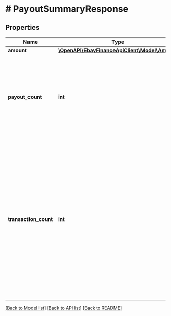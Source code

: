 # # PayoutSummaryResponse

## Properties

Name | Type | Description | Notes
------------ | ------------- | ------------- | -------------
**amount** | [**\OpenAPI\EbayFinanceApiClient\Model\Amount**](Amount.md) |  | [optional]
**payout_count** | **int** | This integer value indicates the total count of payouts to the seller that match the input criteria. This field is always returned, even if there are no payouts that match the input criteria (its value will show &lt;code&gt;0&lt;/code&gt;). | [optional]
**transaction_count** | **int** | This integer value indicates the total count of monetary transactions (order payments, buyer refunds, and seller credits) associated with the payouts that match the input criteria. This field is always returned, even if there are no payouts that match the input criteria (its value will show &lt;code&gt;0&lt;/code&gt;). If there is at least one payout that matches the input criteria, the value in this field will be at least &lt;code&gt;1&lt;/code&gt;. | [optional]

[[Back to Model list]](../../README.md#models) [[Back to API list]](../../README.md#endpoints) [[Back to README]](../../README.md)
